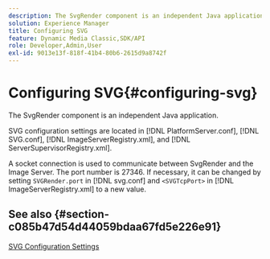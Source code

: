 ```yaml
---
description: The SvgRender component is an independent Java application.
solution: Experience Manager
title: Configuring SVG
feature: Dynamic Media Classic,SDK/API
role: Developer,Admin,User
exl-id: 9013e13f-818f-41b4-80b6-2615d9a8742f
---
```

# Configuring SVG{#configuring-svg}

The SvgRender component is an independent Java application.

SVG configuration settings are located in [!DNL PlatformServer.conf], [!DNL SVG.conf], [!DNL ImageServerRegistry.xml], and [!DNL ServerSupervisorRegistry.xml].

A socket connection is used to communicate between SvgRender and the Image Server. The port number is 27346. If necessary, it can be changed by setting `SVGRender.port` in [!DNL svg.conf] and `<SVGTcpPort>` in [!DNL ImageServerRegistry.xml] to a new value.

## See also {#section-c085b47d54d44059bdaa67fd5e226e91}

[SVG Configuration Settings](../../../is-api/image-serving-api-ref/c-configuration-and-administration/c-server-settings/r-svg.md#reference-232104868b2d4af9a4ac9c87552c0bb5)

